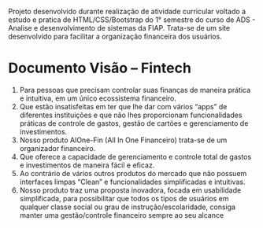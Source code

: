 Projeto desenvolvido durante realização de atividade curricular voltado a estudo e pratica de HTML/CSS/Bootstrap do 1° semestre do curso de ADS - Analise e desenvolvimento de sistemas da FIAP. Trata-se de um site desenvolvido para facilitar a organização financeira dos usuários.
 
# Documento Visão – Fintech
 
1. Para pessoas que precisam controlar suas finanças de maneira prática e intuitiva, em um único ecossistema financeiro. 
2. Que estão insatisfeitas em ter que lhe dar com vários “apps” de diferentes instituições e que não lhes proporcionam funcionalidades práticas de controle de gastos, gestão de cartões e gerenciamento de investimentos.
3. Nosso produto AIOne-Fin (All In One Financeiro) trata-se de um organizador financeiro. 
4. Que oferece a capacidade de gerenciamento e controle total de gastos e investimentos de maneira fácil e eficaz. 
5. Ao contrário de vários outros produtos do mercado que não possuem interfaces limpas “Clean” e funcionalidades simplificadas e intuitivas. 
6. Nosso produto traz uma proposta inovadora, focada em usabilidade simplificada, para possibilitar que todos os tipos de usuários em qualquer classe social ou grau de instrução/escolaridade, consiga manter uma gestão/controle financeiro sempre ao seu alcance

